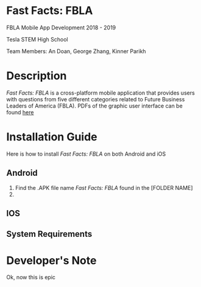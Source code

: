 # Fast Facts: FBLA
FBLA Mobile App Development 2018 - 2019

Tesla STEM High School

Team Members: An Doan, George Zhang, Kinner Parikh

# Description
*Fast Facts: FBLA* is a cross-platform mobile application that provides users with questions from five different categories related to Future Business Leaders of America (FBLA). PDFs of the graphic user interface can be found [here](http://github.com)

# Installation Guide
Here is how to install *Fast Facts: FBLA* on both Android and iOS

## Android
1. Find the .APK file name *Fast Facts: FBLA* found in the [FOLDER NAME]
2. 

## IOS

## System Requirements

# Developer's Note
Ok, now this is epic
